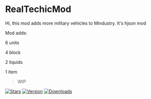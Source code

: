 # RealTechicMod
Hi, this mod adds more military vehicles to Mindustry.
It's hjson mod

Mod adds:

6 units

4 block

2 liquids

1 item
> WIP


[![Stars](https://img.shields.io/github/stars/racti2037/Real-Military-Techic-mod?color=yellow&label=⭐️%20Please%20Star%20Mod!&style=for-the-badge)](https://github.com/racti2037/Real-Military-Techic-mod)
[![Version](https://img.shields.io/github/v/release/racti2037/Real-Military-Techic-mod?color=green&include_prereleases&label=Latest%20version&logo=github&logoColor=white&style=for-the-badge)](https://github.com/racti2037/Real-Military-Techic-mod/releases)
[![Downloads](https://img.shields.io/github/downloads/racti2037/Real-Military-Techic-mod/total?color=red&label=Total%20Downloads&logo=github&logoColor=white&style=for-the-badge)](https://github.com/racti2037/Real-Military-Techic-mod/releases)
